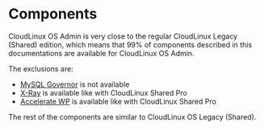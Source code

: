 # Components

CloudLinux OS Admin is very close to the regular CloudLinux Legacy (Shared) edition, which means that 
99% of components described in this documentations are available for CloudLinux OS Admin.

The exclusions are:

 - [MySQL Governor](/cloudlinuxos/control_panel_integration/#mysql-governor) is not available
 - [X-Ray](/cloudlinuxos/shared-pro/#x-ray) is available like with CloudLinux Shared Pro
 - [Accelerate WP](/cloudlinuxos/shared-pro/#acceleratewp) is available like with CloudLinux Shared Pro

The rest of the components are similar to CloudLinux OS Legacy (Shared).

